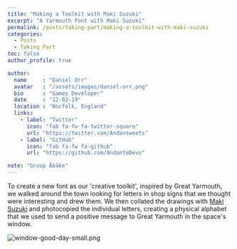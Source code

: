 ```yaml
---
title: "Making a Toolkit with Maki Suzuki"
excerpt: "A Yarmouth Font with Maki Suzuki"
permalink: /posts/taking-part/making-a-toolkit-with-maki-suzuki
categories:
  - Posts
  - Taking Part
toc: false
author_profile: true

author:
  name     : "Daniel Orr"
  avatar   : "/assets/images/daniel-orr.png"
  bio      : "Games Developer"
  date     : "12-02-19"
  location : "Norfolk, England"
  links:
    - label: "Twitter"
      icon: "fab fa-fw fa-twitter-square"
      url: "https://twitter.com/Andantweets"
    - label: "GitHub"
      icon: "fab fa-fw fa-github"
      url: "https://github.com/AndanteDevs"

note: "Group Åbäke"
---
```


To create a new font as our 'creative toolkit', inspired by Great Yarmouth, we walked around the town looking for letters in shop signs that we thought were interesting and drew them. We then collated the drawings with [Maki Suzuki](https://abake.fr) and photocopied the individual letters, creating a physical alphabet that we used to send a positive message to Great Yarmouth in the space's window.

![window-good-day-small.png](https://i.imgur.com/DzmXa3i.png)
